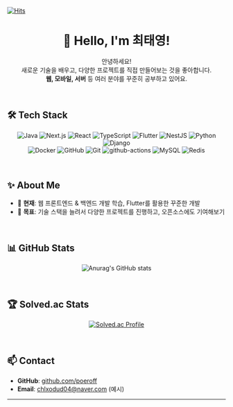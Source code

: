 <!-- 프로필 방문수 -->
[![Hits](https://hits.seeyoufarm.com/api/count/incr/badge.svg?url=https%3A%2F%2Fgithub.com%2Fpoeroff&count_bg=%2379C83D&title_bg=%23941B1B&icon=&icon_color=%23E7E7E7&title=hits&edge_flat=false)](https://hits.seeyoufarm.com)

<div align="center">

# 👋 Hello, I'm **최태영**!

</div>

<div align="center">

안녕하세요!  
새로운 기술을 배우고, 다양한 프로젝트를 직접 만들어보는 것을 좋아합니다.  
**웹, 모바일, 서버** 등 여러 분야를 꾸준히 공부하고 있어요.

</div>

<br />

## 🛠 **Tech Stack**

<div align="center">

<!-- 사용중인 언어/프레임워크/툴 배지 모음 -->
![Java](https://img.shields.io/badge/Java-007396.svg?&style=for-the-badge&logo=Java&logoColor=white)
![Next.js](https://img.shields.io/badge/next.js-000000.svg?&style=for-the-badge&logo=nextdotjs&logoColor=white)
![React](https://img.shields.io/badge/react.js-61DAFB.svg?&style=for-the-badge&logo=react&logoColor=white)
![TypeScript](https://img.shields.io/badge/typescript.js-3178C6.svg?&style=for-the-badge&logo=typescript&logoColor=white)
![Flutter](https://img.shields.io/badge/flutter-02569B.svg?&style=for-the-badge&logo=flutter&logoColor=white)
![NestJS](https://img.shields.io/badge/nestjs-E0234E.svg?&style=for-the-badge&logo=nestjs&logoColor=white)
![Python](https://img.shields.io/badge/python-3776AB.svg?&style=for-the-badge&logo=python&logoColor=white)
![Django](https://img.shields.io/badge/django-092E20.svg?&style=for-the-badge&logo=django&logoColor=white)
<br />
![Docker](https://img.shields.io/badge/docker-2496ED.svg?&style=for-the-badge&logo=docker&logoColor=white)
![GitHub](https://img.shields.io/badge/github-181717.svg?&style=for-the-badge&logo=github&logoColor=white)
![Git](https://img.shields.io/badge/git-F05032.svg?&style=for-the-badge&logo=git&logoColor=white)
![github-actions](https://img.shields.io/badge/github-actions-2088FF.svg?&style=for-the-badge&logo=github-actions&logoColor=white)
![MySQL](https://img.shields.io/badge/mysql-4479A1.svg?&style=for-the-badge&logo=mysql&logoColor=white)
![Redis](https://img.shields.io/badge/redis-FF4438.svg?&style=for-the-badge&logo=redis&logoColor=white)

</div>

<br />

## ✨ **About Me**

- 🌱 **현재**: 웹 프론트엔드 & 백엔드 개발 학습, Flutter를 활용한 꾸준한 개발
- 🎯 **목표**: 기술 스택을 늘려서 다양한 프로젝트를 진행하고, 오픈소스에도 기여해보기

<br />

## 📊 **GitHub Stats**

<div align="center">

![Anurag's GitHub stats](https://github-readme-stats.vercel.app/api?username=poeroff&show_icons=true&theme=radical)

</div>

<br />

## 🏆 **Solved.ac Stats**

<div align="center">

[![Solved.ac Profile](http://mazassumnida.wtf/api/v2/generate_badge?boj=chlxodud04)](https://solved.ac/chlxodud04/)

</div>

<br />

## 📫 **Contact**

- **GitHub**: [github.com/poeroff](https://github.com/poeroff)
- **Email**: chlxodud04@naver.com (예시)

---

<!-- 원하는 내용이나 섹션을 자유롭게 추가/삭제하세요! -->

